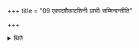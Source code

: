 +++
title = "09 एकादशैकादशिनीः प्राचीः सम्मिन्वन्तीति"

+++

<details><summary>थिते</summary>

एकादशैकादशिनीः प्राचीः सम्मिन्वन्तीति कालबविब्राह्मणं भवति ९
</details>
